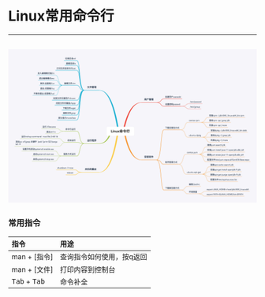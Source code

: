 # Linux常用命令行
---
![Linux常用命令行](./image/Linux常用命令行.jpg "")
---
### 常用指令
|指令|用途|
|:----|:-----|
|man + [指令]|查询指令如何使用，按q返回|
|man + [文件]|打印内容到控制台|
|<kbd>Tab</kbd> + <kbd>Tab</kbd>|命令补全|
